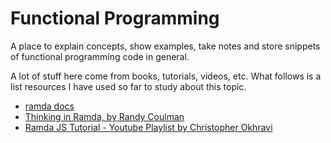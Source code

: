 # Functional Programming

A place to explain concepts, show examples, take notes and store snippets of functional programming code in general.

A lot of stuff here come from books, tutorials, videos, etc. What follows is a list resources I have used so far to study about this topic.

- [ramda docs](https://ramdajs.com/docs/)
- [Thinking in Ramda, by Randy Coulman](http://randycoulman.com/blog/categories/thinking-in-ramda/)
- [Ramda JS Tutorial - Youtube Playlist by Christopher Okhravi](https://www.youtube.com/playlist?list=PLrhzvIcii6GMeyUfpn-o5xVCH3_UykrzI)

